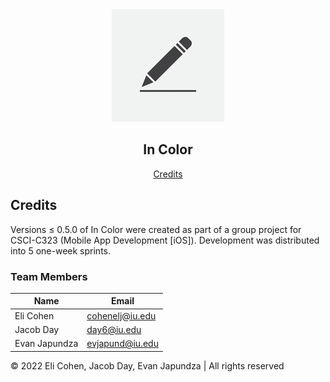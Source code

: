 <div align="center"><img src="./InColor/InColor/Assets.xcassets/AppIcon.appiconset/180.png" ></div>

<h2 align="center">In Color</h2>

<div align="center">
  
  <div>
    <a href="#credits">Credits</a> 
  </div>

</div>

## Credits

Versions $\leq$ 0.5.0 of In Color were created as part of a group project for CSCI-C323 (Mobile App Development [iOS]). Development was distributed into 5 one-week sprints.

### Team Members

| Name          | Email           |
| ------------- | --------------- |
| Eli Cohen     | cohenelj@iu.edu |
| Jacob Day     | day6@iu.edu     |
| Evan Japundza | evjapund@iu.edu |

&copy; 2022 Eli Cohen, Jacob Day, Evan Japundza | All rights reserved
